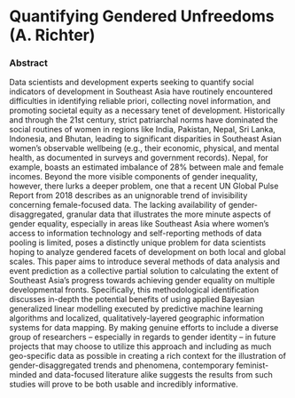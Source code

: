 # Quantifying Gendered Unfreedoms (A. Richter)

### Abstract

Data scientists and development experts seeking to quantify social indicators of development in Southeast Asia have routinely encountered difficulties in identifying reliable priori, collecting novel information, and promoting societal equity as a necessary tenet of development. Historically and through the 21st century, strict patriarchal norms have dominated the social routines of women in regions like India, Pakistan, Nepal, Sri Lanka, Indonesia, and Bhutan, leading to significant disparities in Southeast Asian women’s observable wellbeing (e.g., their economic, physical, and mental health, as documented in surveys and government records). Nepal, for example, boasts an estimated imbalance of 28% between male and female incomes. Beyond the more visible components of gender inequality, however, there lurks a deeper problem, one that a recent UN Global Pulse Report from 2018 describes as an unignorable trend of invisibility concerning female-focused data. The lacking availability of gender-disaggregated, granular data that illustrates the more minute aspects of gender equality, especially in areas like Southeast Asia where women’s access to information technology and self-reporting methods of data pooling is limited, poses a distinctly unique problem for data scientists hoping to analyze gendered facets of development on both local and global scales. This paper aims to introduce several methods of data analysis and event prediction as a collective partial solution to calculating the extent of Southeast Asia’s progress towards achieving gender equality on multiple developmental fronts. Specifically, this methodological identification discusses in-depth the potential benefits of using applied Bayesian generalized linear modelling executed by predictive machine learning algorithms and localized, qualitatively-layered geographic information systems for data mapping. By making genuine efforts to include a diverse group of researchers – especially in regards to gender identity – in future projects that may choose to utilize this approach and including as much geo-specific data as possible in creating a rich context for the illustration of gender-disaggregated trends and phenomena, contemporary feminist-minded and data-focused literature alike suggests the results from such studies will prove to be both usable and incredibly informative. 
